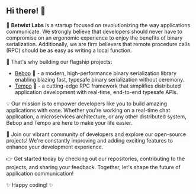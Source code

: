 ## Hi there! 👋

🚀 **Betwixt Labs** is a startup focused on revolutionizing the way applications communicate. We strongly believe that developers should never have to compromise on an ergonomic experience to enjoy the benefits of binary serialization. Additionally, we are firm believers that remote procedure calls (RPC) should be as easy as writing a local function.

🔬 That's why building our flagship projects:
- [Bebop](https://github.com/betwixt-labs/bebop) 🎷 - a modern, high-performance binary serialization library enabling blazing fast, typesafe binary serialization without ceremony. 
- [Tempo](https://github.com/betwixt-labs/tempo) 🥁 - a cutting-edge RPC framework that simplifies distributed application development with real-time, end-to-end typesafe APIs.

💡 Our mission is to empower developers like you to build amazing applications with ease. Whether you're working on a real-time chat application, a microservices architecture, or any other distributed system, Bebop and Tempo are here to make your life easier.

🌟 Join our vibrant community of developers and explore our open-source projects! We're constantly improving and adding exciting features to enhance your development experience.

👉 Get started today by checking out our repositories, contributing to the projects, and sharing your feedback. Together, let's shape the future of application communication!

✨ Happy coding! ✨
